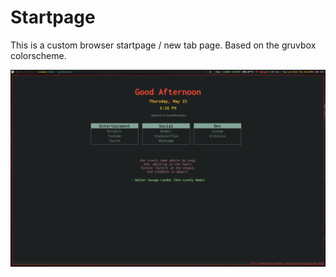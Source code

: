 # Startpage

This is a custom browser startpage / new tab page. Based on the gruvbox colorscheme.

![Startpage screen preview01](images/screenshot.png)
